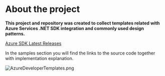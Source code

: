 # About the project

**This project and repository was created to collect templates related with Azure Services .NET SDK integration and commonly used design patterns.**

[Azure SDK Latest Releases](https://azure.github.io/azure-sdk/releases/latest/dotnet.html)

In the samples section you will find the links to the source code together with implementation explanation.

![AzureDeveloperTemplates.png](assets/images/AzureDeveloperTemplates.png)